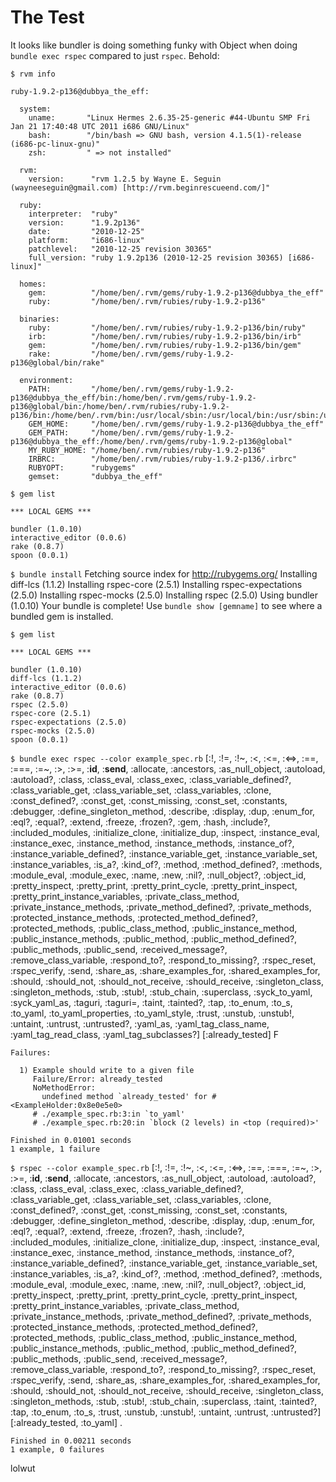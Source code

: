 # The Test
It looks like bundler is doing something funky with Object when doing `bundle exec rspec` compared to just `rspec`. Behold:

`$ rvm info`

    ruby-1.9.2-p136@dubbya_the_eff:

      system:
        uname:       "Linux Hermes 2.6.35-25-generic #44-Ubuntu SMP Fri Jan 21 17:40:48 UTC 2011 i686 GNU/Linux"
        bash:        "/bin/bash => GNU bash, version 4.1.5(1)-release (i686-pc-linux-gnu)"
        zsh:         " => not installed"

      rvm:
        version:      "rvm 1.2.5 by Wayne E. Seguin (wayneeseguin@gmail.com) [http://rvm.beginrescueend.com/]"

      ruby:
        interpreter:  "ruby"
        version:      "1.9.2p136"
        date:         "2010-12-25"
        platform:     "i686-linux"
        patchlevel:   "2010-12-25 revision 30365"
        full_version: "ruby 1.9.2p136 (2010-12-25 revision 30365) [i686-linux]"

      homes:
        gem:          "/home/ben/.rvm/gems/ruby-1.9.2-p136@dubbya_the_eff"
        ruby:         "/home/ben/.rvm/rubies/ruby-1.9.2-p136"

      binaries:
        ruby:         "/home/ben/.rvm/rubies/ruby-1.9.2-p136/bin/ruby"
        irb:          "/home/ben/.rvm/rubies/ruby-1.9.2-p136/bin/irb"
        gem:          "/home/ben/.rvm/rubies/ruby-1.9.2-p136/bin/gem"
        rake:         "/home/ben/.rvm/gems/ruby-1.9.2-p136@global/bin/rake"

      environment:
        PATH:         "/home/ben/.rvm/gems/ruby-1.9.2-p136@dubbya_the_eff/bin:/home/ben/.rvm/gems/ruby-1.9.2-p136@global/bin:/home/ben/.rvm/rubies/ruby-1.9.2-p136/bin:/home/ben/.rvm/bin:/usr/local/sbin:/usr/local/bin:/usr/sbin:/usr/bin:/sbin:/bin:/usr/games"
        GEM_HOME:     "/home/ben/.rvm/gems/ruby-1.9.2-p136@dubbya_the_eff"
        GEM_PATH:     "/home/ben/.rvm/gems/ruby-1.9.2-p136@dubbya_the_eff:/home/ben/.rvm/gems/ruby-1.9.2-p136@global"
        MY_RUBY_HOME: "/home/ben/.rvm/rubies/ruby-1.9.2-p136"
        IRBRC:        "/home/ben/.rvm/rubies/ruby-1.9.2-p136/.irbrc"
        RUBYOPT:      "rubygems"
        gemset:       "dubbya_the_eff"


`$ gem list`

    *** LOCAL GEMS ***

    bundler (1.0.10)
    interactive_editor (0.0.6)
    rake (0.8.7)
    spoon (0.0.1)

`$ bundle install`
    Fetching source index for http://rubygems.org/
    Installing diff-lcs (1.1.2)
    Installing rspec-core (2.5.1)
    Installing rspec-expectations (2.5.0)
    Installing rspec-mocks (2.5.0)
    Installing rspec (2.5.0)
    Using bundler (1.0.10)
    Your bundle is complete! Use `bundle show [gemname]` to see where a bundled gem is installed.

`$ gem list`

    *** LOCAL GEMS ***

    bundler (1.0.10)
    diff-lcs (1.1.2)
    interactive_editor (0.0.6)
    rake (0.8.7)
    rspec (2.5.0)
    rspec-core (2.5.1)
    rspec-expectations (2.5.0)
    rspec-mocks (2.5.0)
    spoon (0.0.1)

`$ bundle exec rspec --color example_spec.rb`
    [:!, :!=, :!~, :<, :<=, :<=>, :==, :===, :=~, :>, :>=, :__id__, :__send__, :allocate,
    :ancestors, :as_null_object, :autoload, :autoload?, :class, :class_eval, :class_exec,
    :class_variable_defined?, :class_variable_get, :class_variable_set, :class_variables, :clone,
    :const_defined?, :const_get, :const_missing, :const_set, :constants, :debugger,
    :define_singleton_method, :describe, :display, :dup, :enum_for, :eql?, :equal?, :extend,
    :freeze, :frozen?, :gem, :hash, :include?, :included_modules, :initialize_clone,
    :initialize_dup, :inspect, :instance_eval, :instance_exec, :instance_method, :instance_methods,
    :instance_of?, :instance_variable_defined?, :instance_variable_get, :instance_variable_set,
    :instance_variables, :is_a?, :kind_of?, :method, :method_defined?, :methods, :module_eval,
    :module_exec, :name, :new, :nil?, :null_object?, :object_id, :pretty_inspect, :pretty_print,
    :pretty_print_cycle, :pretty_print_inspect, :pretty_print_instance_variables,
    :private_class_method, :private_instance_methods, :private_method_defined?, :private_methods,
    :protected_instance_methods, :protected_method_defined?, :protected_methods,
    :public_class_method, :public_instance_method, :public_instance_methods, :public_method,
    :public_method_defined?, :public_methods, :public_send, :received_message?,
    :remove_class_variable, :respond_to?, :respond_to_missing?, :rspec_reset, :rspec_verify, :send,
    :share_as, :share_examples_for, :shared_examples_for, :should, :should_not, :should_not_receive,
    :should_receive, :singleton_class, :singleton_methods, :stub, :stub!, :stub_chain, :superclass,
    :syck_to_yaml, :syck_yaml_as, :taguri, :taguri=, :taint, :tainted?, :tap, :to_enum, :to_s,
    :to_yaml, :to_yaml_properties, :to_yaml_style, :trust, :unstub, :unstub!, :untaint, :untrust,
    :untrusted?, :yaml_as, :yaml_tag_class_name, :yaml_tag_read_class, :yaml_tag_subclasses?]
    [:already_tested]
    F

    Failures:

      1) Example should write to a given file
         Failure/Error: already_tested
         NoMethodError:
           undefined method `already_tested' for #<ExampleHolder:0x8e0e5e0>
         # ./example_spec.rb:3:in `to_yaml'
         # ./example_spec.rb:20:in `block (2 levels) in <top (required)>'

    Finished in 0.01001 seconds
    1 example, 1 failure

`$ rspec --color example_spec.rb`
    [:!, :!=, :!~, :<, :<=, :<=>, :==, :===, :=~, :>, :>=, :__id__, :__send__, :allocate,
    :ancestors, :as_null_object, :autoload, :autoload?, :class, :class_eval, :class_exec,
    :class_variable_defined?, :class_variable_get, :class_variable_set, :class_variables, :clone,
    :const_defined?, :const_get, :const_missing, :const_set, :constants, :debugger,
    :define_singleton_method, :describe, :display, :dup, :enum_for, :eql?, :equal?, :extend,
    :freeze, :frozen?, :hash, :include?, :included_modules, :initialize_clone, :initialize_dup,
    :inspect, :instance_eval, :instance_exec, :instance_method, :instance_methods, :instance_of?,
    :instance_variable_defined?, :instance_variable_get, :instance_variable_set,
    :instance_variables, :is_a?, :kind_of?, :method, :method_defined?, :methods, :module_eval,
    :module_exec, :name, :new, :nil?, :null_object?, :object_id, :pretty_inspect, :pretty_print,
    :pretty_print_cycle, :pretty_print_inspect, :pretty_print_instance_variables,
    :private_class_method, :private_instance_methods, :private_method_defined?, :private_methods,
    :protected_instance_methods, :protected_method_defined?, :protected_methods,
    :public_class_method, :public_instance_method, :public_instance_methods, :public_method,
    :public_method_defined?, :public_methods, :public_send, :received_message?,
    :remove_class_variable, :respond_to?, :respond_to_missing?, :rspec_reset, :rspec_verify, :send,
    :share_as, :share_examples_for, :shared_examples_for, :should, :should_not, :should_not_receive,
    :should_receive, :singleton_class, :singleton_methods, :stub, :stub!, :stub_chain, :superclass,
    :taint, :tainted?, :tap, :to_enum, :to_s, :trust, :unstub, :unstub!, :untaint, :untrust,
    :untrusted?]
    [:already_tested, :to_yaml]
    .

    Finished in 0.00211 seconds
    1 example, 0 failures

lolwut
